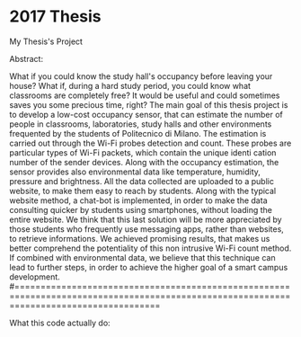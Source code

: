 # 2017 Thesis
My Thesis's Project

Abstract:

What if you could know the study hall's occupancy before leaving your house? What if, during a hard study period, you could know what classrooms are completely free? It would be useful and could sometimes saves you some precious time, right? The main goal of this thesis project is to develop a low-cost occupancy sensor, that can estimate the number of people in classrooms, laboratories, study halls and other environments frequented by the students of Politecnico di Milano. The estimation is carried out through the Wi-Fi probes detection and count. These probes are particular types of Wi-Fi packets, which contain the unique identi cation number of the sender devices. Along with the occupancy estimation, the sensor provides also environmental data like temperature, humidity, pressure and brightness. All the data collected are uploaded to a public website, to make them easy to reach by students. Along with the typical website method, a chat-bot is implemented, in order to make the data consulting quicker by students using smartphones, without loading the entire website. We think that this last solution will be more appreciated by those students who frequently use messaging apps, rather than websites, to retrieve informations. We achieved promising results, that makes us better comprehend the potentiality of this non intrusive Wi-Fi count method. If combined with environmental data, we believe that this technique can lead to further steps, in order to achieve the higher goal of a smart campus development.
#========================================================================================================================================

What this code actually do:


